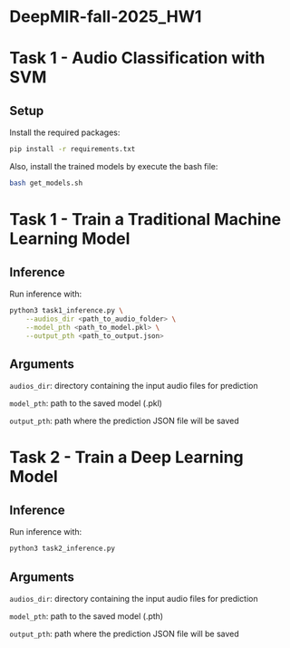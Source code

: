 # DeepMIR-fall-2025_HW1

# Task 1 - Audio Classification with SVM

## Setup
Install the required packages:
```bash
pip install -r requirements.txt
```
Also, install the trained models by execute the bash file:
```bash
bash get_models.sh
```

# Task 1 - Train a Traditional Machine Learning Model

## Inference
Run inference with:
```bash
python3 task1_inference.py \
    --audios_dir <path_to_audio_folder> \
    --model_pth <path_to_model.pkl> \
    --output_pth <path_to_output.json>
```

## Arguments
`audios_dir`: directory containing the input audio files for prediction

`model_pth`: path to the saved model (.pkl)

`output_pth`: path where the prediction JSON file will be saved

# Task 2 - Train a Deep Learning Model

## Inference
Run inference with:
```bash
python3 task2_inference.py

```

## Arguments
`audios_dir`: directory containing the input audio files for prediction

`model_pth`: path to the saved model (.pth)

`output_pth`: path where the prediction JSON file will be saved